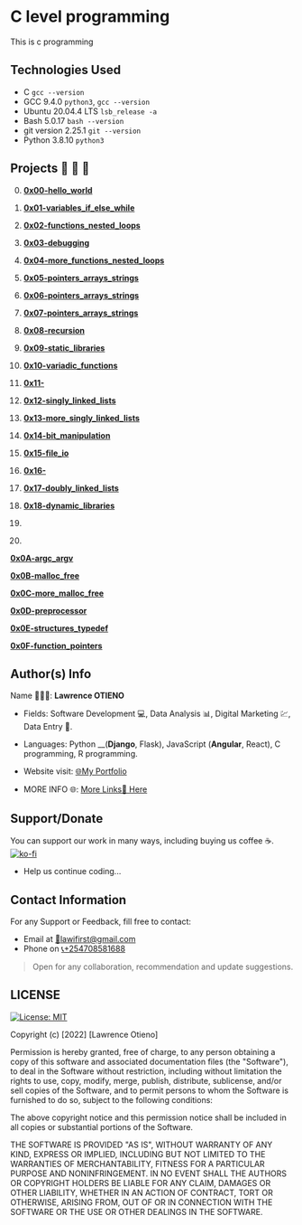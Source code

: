 # C level programming

This is c programming

## Technologies Used

* C `gcc --version`
* GCC 9.4.0 `python3`, `gcc --version`
* Ubuntu 20.04.4 LTS `lsb_release -a`
* Bash 5.0.17 `bash --version`
* git version 2.25.1 `git --version`
* Python 3.8.10 `python3`

## Projects 🚨 🚨 🚨

0.  __[0x00-hello_world](https://github.com/streetgrandmaster/alx-low_level_programming/tree/main/0x00-hello_world)__

1. __[0x01-variables_if_else_while](https://github.com/streetgrandmaster/alx-low_level_programming/tree/main/0x01-variables_if_else_while)__

2. __[0x02-functions_nested_loops](https://github.com/streetgrandmaster/alx-low_level_programming/tree/main/0x02-functions_nested_loops)__

3. __[0x03-debugging](https://github.com/streetgrandmaster/alx-low_level_programming/tree/main/0x03-debugging)__

4. __[0x04-more_functions_nested_loops](https://github.com/streetgrandmaster/alx-low_level_programming/tree/main/0x04-more_functions_nested_loops)__

5. __[0x05-pointers_arrays_strings](https://github.com/streetgrandmaster/alx-low_level_programming/tree/main/0x05-pointers_arrays_strings)__

6. __[0x06-pointers_arrays_strings](https://github.com/streetgrandmaster/alx-low_level_programming/tree/main/0x06-pointers_arrays_strings)__

7. __[0x07-pointers_arrays_strings](https://github.com/streetgrandmaster/alx-low_level_programming/tree/main/0x07-pointers_arrays_strings)__

8. __[0x08-recursion](https://github.com/streetgrandmaster/alx-low_level_programming/tree/main/0x08-recursion)__

9. __[0x09-static_libraries](https://github.com/streetgrandmaster/alx-low_level_programming/tree/main/0x09-static_libraries)__

10. __[0x10-variadic_functions](https://github.com/streetgrandmaster/alx-low_level_programming/tree/main/0x10-variadic_functions)__

11. __[0x11-](https://github.com/streetgrandmaster/alx-low_level_programming/tree/main/)__

12. __[0x12-singly_linked_lists](https://github.com/streetgrandmaster/alx-low_level_programming/tree/main/0x12-singly_linked_lists)__

13. __[0x13-more_singly_linked_lists](https://github.com/streetgrandmaster/alx-low_level_programming/tree/main/0x13-more_singly_linked_lists)__

14. __[0x14-bit_manipulation](https://github.com/streetgrandmaster/alx-low_level_programming/tree/main/0x14-bit_manipulation)__

15. __[0x15-file_io](https://github.com/streetgrandmaster/alx-low_level_programming/tree/main/0x15-file_io)__

16. __[0x16-](https://github.com/streetgrandmaster/alx-low_level_programming/tree/main/)__

17. __[0x17-doubly_linked_lists](https://github.com/streetgrandmaster/alx-low_level_programming/tree/main/0x17-doubly_linked_lists)__

18. __[0x18-dynamic_libraries](https://github.com/streetgrandmaster/alx-low_level_programming/tree/main/0x18-dynamic_libraries)__

19. __[](https://github.com/streetgrandmaster/alx-low_level_programming/tree/main/)__

20. __[](https://github.com/streetgrandmaster/alx-low_level_programming/tree/main/)__

__[0x0A-argc_argv](https://github.com/streetgrandmaster/alx-low_level_programming/tree/main/0x0A-argc_argv)__

__[0x0B-malloc_free](https://github.com/streetgrandmaster/alx-low_level_programming/tree/main/0x0B-malloc_free)__

__[0x0C-more_malloc_free](https://github.com/streetgrandmaster/alx-low_level_programming/tree/main/0x0C-more_malloc_free)__

__[0x0D-preprocessor](https://github.com/streetgrandmaster/alx-low_level_programming/tree/main/0x0D-preprocessor)__

__[0x0E-structures_typedef](https://github.com/streetgrandmaster/alx-low_level_programming/tree/main/0x0E-structures_typedef)__

__[0x0F-function_pointers](https://github.com/streetgrandmaster/alx-low_level_programming/tree/main/0x0F-function_pointers)__

__[](https://github.com/streetgrandmaster/alx-low_level_programming/tree/main/)__

## Author(s) Info

Name 👨🏽‍💻: __Lawrence OTIENO__

* Fields: Software Development 💻, Data Analysis 📊, Digital Marketing 💹, Data Entry 📑.

* Languages: Python __(__Django__, Flask), JavaScript (__Angular__, React), C programming, R programming.

* Website visit: [🌐My Portfolio](https://lawiotieno.github.io/portfolio)

* MORE INFO 🌐: [More Links🔗 Here](https://shor.by/lawi)

## Support/Donate

You can support our work in many ways, including buying us coffee ☕️.  
[![ko-fi](https://ko-fi.com/img/githubbutton_sm.svg)](https://ko-fi.com/N4N26PU7L)

* Help us continue coding...

<!-- [Buy Me Coffee ☕️](https://ko-fi.com/streetgrandmaster) -->

## Contact Information

For any Support or Feedback, fill free to contact:

* Email at [📧lawifirst@gmail.com](mailto:lawifirst@gmail.com)
* Phone on [📞+254708581688](tel:+254708581688)

> Open for any collaboration, recommendation and update suggestions.

## LICENSE

[![License: MIT](https://img.shields.io/badge/License-MIT-yellow.svg)](/LICENSE)

<!-- [MIT License](https://choosealicense.com/licenses/mit/) -->

Copyright (c) [2022] [Lawrence Otieno]

Permission is hereby granted, free of charge, to any person obtaining a copy
of this software and associated documentation files (the "Software"), to deal
in the Software without restriction, including without limitation the rights
to use, copy, modify, merge, publish, distribute, sublicense, and/or sell
copies of the Software, and to permit persons to whom the Software is
furnished to do so, subject to the following conditions:

The above copyright notice and this permission notice shall be included in all
copies or substantial portions of the Software.

THE SOFTWARE IS PROVIDED "AS IS", WITHOUT WARRANTY OF ANY KIND, EXPRESS OR
IMPLIED, INCLUDING BUT NOT LIMITED TO THE WARRANTIES OF MERCHANTABILITY,
FITNESS FOR A PARTICULAR PURPOSE AND NONINFRINGEMENT. IN NO EVENT SHALL THE
AUTHORS OR COPYRIGHT HOLDERS BE LIABLE FOR ANY CLAIM, DAMAGES OR OTHER
LIABILITY, WHETHER IN AN ACTION OF CONTRACT, TORT OR OTHERWISE, ARISING FROM,
OUT OF OR IN CONNECTION WITH THE SOFTWARE OR THE USE OR OTHER DEALINGS IN THE
SOFTWARE.

